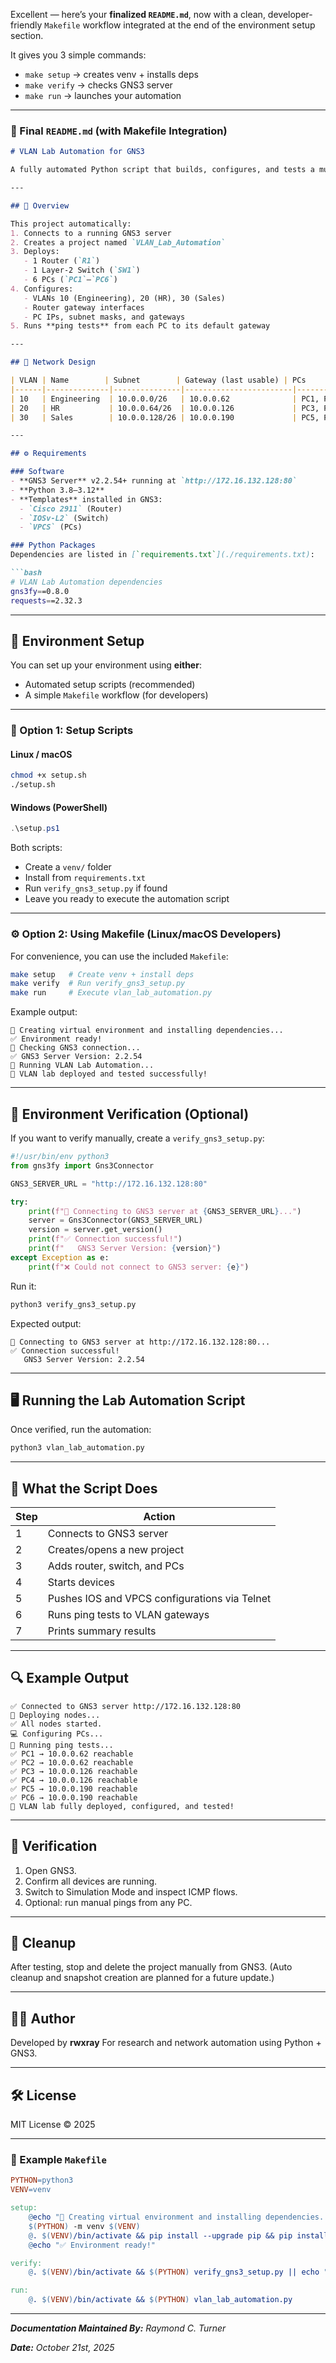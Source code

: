 Excellent — here’s your **finalized `README.md`**, now with a clean, developer-friendly `Makefile` workflow integrated at the end of the environment setup section.

It gives you 3 simple commands:

* `make setup` → creates venv + installs deps
* `make verify` → checks GNS3 server
* `make run` → launches your automation

---

### 🧾 Final `README.md` (with Makefile Integration)

````markdown
# VLAN Lab Automation for GNS3

A fully automated Python script that builds, configures, and tests a multi-VLAN lab in **GNS3** using the REST API via [`gns3fy`](https://github.com/davidban77/gns3fy).

---

## 🚀 Overview

This project automatically:
1. Connects to a running GNS3 server
2. Creates a project named `VLAN_Lab_Automation`
3. Deploys:
   - 1 Router (`R1`)
   - 1 Layer-2 Switch (`SW1`)
   - 6 PCs (`PC1`–`PC6`)
4. Configures:
   - VLANs 10 (Engineering), 20 (HR), 30 (Sales)
   - Router gateway interfaces
   - PC IPs, subnet masks, and gateways
5. Runs **ping tests** from each PC to its default gateway

---

## 🧩 Network Design

| VLAN | Name        | Subnet        | Gateway (last usable) | PCs       |
|------|--------------|---------------|------------------------|------------|
| 10   | Engineering  | 10.0.0.0/26   | 10.0.0.62              | PC1, PC2   |
| 20   | HR           | 10.0.0.64/26  | 10.0.0.126             | PC3, PC4   |
| 30   | Sales        | 10.0.0.128/26 | 10.0.0.190             | PC5, PC6   |

---

## ⚙️ Requirements

### Software
- **GNS3 Server** v2.2.54+ running at `http://172.16.132.128:80`
- **Python 3.8–3.12**
- **Templates** installed in GNS3:
  - `Cisco 2911` (Router)
  - `IOSv-L2` (Switch)
  - `VPCS` (PCs)

### Python Packages
Dependencies are listed in [`requirements.txt`](./requirements.txt):

```bash
# VLAN Lab Automation dependencies
gns3fy==0.8.0
requests==2.32.3
````

---

## 🧰 Environment Setup

You can set up your environment using **either**:

* Automated setup scripts (recommended)
* A simple `Makefile` workflow (for developers)

---

### 🧩 Option 1: Setup Scripts

#### Linux / macOS

```bash
chmod +x setup.sh
./setup.sh
```

#### Windows (PowerShell)

```powershell
.\setup.ps1
```

Both scripts:

* Create a `venv/` folder
* Install from `requirements.txt`
* Run `verify_gns3_setup.py` if found
* Leave you ready to execute the automation script

---

### ⚙️ Option 2: Using Makefile (Linux/macOS Developers)

For convenience, you can use the included `Makefile`:

```bash
make setup   # Create venv + install deps
make verify  # Run verify_gns3_setup.py
make run     # Execute vlan_lab_automation.py
```

Example output:

```
🚀 Creating virtual environment and installing dependencies...
✅ Environment ready!
🧪 Checking GNS3 connection...
✅ GNS3 Server Version: 2.2.54
🚀 Running VLAN Lab Automation...
🎉 VLAN lab deployed and tested successfully!
```

---

## 🧪 Environment Verification (Optional)

If you want to verify manually, create a `verify_gns3_setup.py`:

```python
#!/usr/bin/env python3
from gns3fy import Gns3Connector

GNS3_SERVER_URL = "http://172.16.132.128:80"

try:
    print(f"🔌 Connecting to GNS3 server at {GNS3_SERVER_URL}...")
    server = Gns3Connector(GNS3_SERVER_URL)
    version = server.get_version()
    print(f"✅ Connection successful!")
    print(f"   GNS3 Server Version: {version}")
except Exception as e:
    print(f"❌ Could not connect to GNS3 server: {e}")
```

Run it:

```bash
python3 verify_gns3_setup.py
```

Expected output:

```
🔌 Connecting to GNS3 server at http://172.16.132.128:80...
✅ Connection successful!
   GNS3 Server Version: 2.2.54
```

---

## 🖥️ Running the Lab Automation Script

Once verified, run the automation:

```bash
python3 vlan_lab_automation.py
```

---

## 🧠 What the Script Does

| Step | Action                                        |
| ---- | --------------------------------------------- |
| 1    | Connects to GNS3 server                       |
| 2    | Creates/opens a new project                   |
| 3    | Adds router, switch, and PCs                  |
| 4    | Starts devices                                |
| 5    | Pushes IOS and VPCS configurations via Telnet |
| 6    | Runs ping tests to VLAN gateways              |
| 7    | Prints summary results                        |

---

## 🔍 Example Output

```
✅ Connected to GNS3 server http://172.16.132.128:80
🚀 Deploying nodes...
✅ All nodes started.
💻 Configuring PCs...
📡 Running ping tests...
✅ PC1 → 10.0.0.62 reachable
✅ PC2 → 10.0.0.62 reachable
✅ PC3 → 10.0.0.126 reachable
✅ PC4 → 10.0.0.126 reachable
✅ PC5 → 10.0.0.190 reachable
✅ PC6 → 10.0.0.190 reachable
🎉 VLAN lab fully deployed, configured, and tested!
```

---

## 🧩 Verification

1. Open GNS3.
2. Confirm all devices are running.
3. Switch to Simulation Mode and inspect ICMP flows.
4. Optional: run manual pings from any PC.

---

## 🧹 Cleanup

After testing, stop and delete the project manually from GNS3.
(Auto cleanup and snapshot creation are planned for a future update.)

---

## 🧑‍💻 Author

Developed by **rwxray**
For research and network automation using Python + GNS3.

---

## 🛠️ License

MIT License © 2025


---

### 🧰 Example `Makefile`

```makefile
PYTHON=python3
VENV=venv

setup:
	@echo "🚀 Creating virtual environment and installing dependencies..."
	$(PYTHON) -m venv $(VENV)
	@. $(VENV)/bin/activate && pip install --upgrade pip && pip install -r requirements.txt
	@echo "✅ Environment ready!"

verify:
	@. $(VENV)/bin/activate && $(PYTHON) verify_gns3_setup.py || echo "⚠️ Verification script missing."

run:
	@. $(VENV)/bin/activate && $(PYTHON) vlan_lab_automation.py
```

---

_**Documentation Maintained By:** Raymond C. Turner_

_**Date:** October 21st, 2025_


